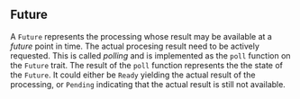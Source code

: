 ## Future

A `Future` represents the processing whose result may be available at a *future* point in time. The actual procesing result need to be actively requested. This is called *polling* and is implemented as the `poll` function on the `Future` trait. The result of the `poll` function represents the the state of the `Future`. It could either be `Ready` yielding the actual result of the processing, or `Pending` indicating that the actual result is still not available.

